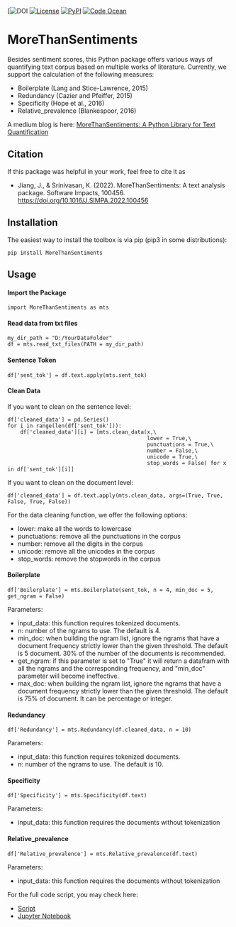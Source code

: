 [![DOI](https://doi.org/10.1016/j.simpa.2022.100456)
[![License](https://img.shields.io/badge/License-BSD_3--Clause-green.svg)](https://opensource.org/licenses/BSD-3-Clause)
[![PyPI](https://img.shields.io/pypi/v/morethansentiments)](https://pypi.org/project/morethansentiments/)
[![Code Ocean](https://codeocean.com/codeocean-assets/badge/open-in-code-ocean.svg)](https://codeocean.com/capsule/7670045/tree)

# MoreThanSentiments
Besides sentiment scores, this Python package offers various ways of quantifying text corpus based on multiple works of literature. Currently, we support the calculation of the following measures:

-   Boilerplate (Lang and Stice-Lawrence, 2015)
-   Redundancy (Cazier and Pfeiffer, 2015)
-   Specificity (Hope et al., 2016)
-   Relative_prevalence (Blankespoor, 2016)

A medium blog is here: [MoreThanSentiments: A Python Library for Text Quantification](https://towardsdatascience.com/morethansentiments-a-python-library-for-text-quantification-e57ff9d51cd5)

## Citation

If this package was helpful in your work, feel free to cite it as

- Jiang, J., & Srinivasan, K. (2022). MoreThanSentiments: A text analysis package. Software Impacts, 100456. https://doi.org/10.1016/J.SIMPA.2022.100456

## Installation

The easiest way to install the toolbox is via pip (pip3 in some
distributions):

    pip install MoreThanSentiments
    

## Usage

#### Import the Package

    import MoreThanSentiments as mts
    
#### Read data from txt files

    my_dir_path = "D:/YourDataFolder"
    df = mts.read_txt_files(PATH = my_dir_path)
    
#### Sentence Token

    df['sent_tok'] = df.text.apply(mts.sent_tok)
    
#### Clean Data

If you want to clean on the sentence level:

    df['cleaned_data'] = pd.Series()    
    for i in range(len(df['sent_tok'])):
        df['cleaned_data'][i] = [mts.clean_data(x,\
                                                lower = True,\
                                                punctuations = True,\
                                                number = False,\
                                                unicode = True,\
                                                stop_words = False) for x in df['sent_tok'][i]] 
                                                
If you want to clean on the document level:

    df['cleaned_data'] = df.text.apply(mts.clean_data, args=(True, True, False, True, False))

For the data cleaning function, we offer the following options:
-   lower: make all the words to lowercase
-   punctuations: remove all the punctuations in the corpus
-   number: remove all the digits in the corpus
-   unicode: remove all the unicodes in the corpus
-   stop_words: remove the stopwords in the corpus

#### Boilerplate

    df['Boilerplate'] = mts.Boilerplate(sent_tok, n = 4, min_doc = 5, get_ngram = False)

Parameters:
-   input_data: this function requires tokenized documents.
-   n: number of the ngrams to use. The default is 4.
-   min_doc: when building the ngram list, ignore the ngrams that have a document frequency strictly lower than the given threshold. The default is 5 document. 30% of the number of the documents is recommended.
-   get_ngram: if this parameter is set to "True" it will return a datafram with all the ngrams and the corresponding frequency, and "min_doc" parameter will become ineffective.
-   max_doc: when building the ngram list, ignore the ngrams that have a document frequency strictly lower than the given threshold. The default is 75% of document. It can be percentage or integer.

#### Redundancy

    df['Redundancy'] = mts.Redundancy(df.cleaned_data, n = 10)
    
Parameters:
-   input_data: this function requires tokenized documents.
-   n: number of the ngrams to use. The default is 10.

#### Specificity

    df['Specificity'] = mts.Specificity(df.text)

Parameters:
-   input_data: this function requires the documents without tokenization

#### Relative_prevalence

    df['Relative_prevalence'] = mts.Relative_prevalence(df.text)
    
Parameters:
-   input_data: this function requires the documents without tokenization


For the full code script, you may check here:
-   [Script](https://github.com/jinhangjiang/morethansentiments/blob/main/tests/test_code.py)
-   [Jupyter Notebook](https://github.com/jinhangjiang/morethansentiments/blob/main/Boilerplate.ipynb)

